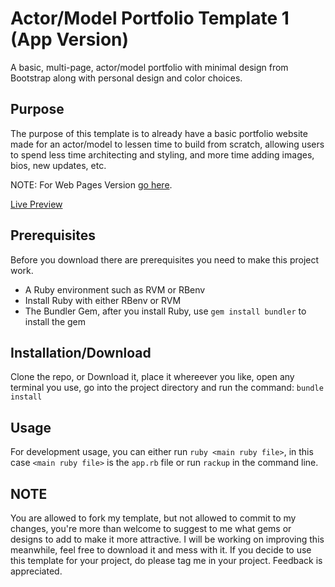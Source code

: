 # Actor/Model Portfolio Template 1 (App Version)
A basic, multi-page, actor/model portfolio with minimal design from Bootstrap along with personal design and color choices.

## Purpose
The purpose of this template is to already have a basic portfolio website made for an actor/model to lessen time to build from scratch, allowing users to spend less time architecting and styling, and more time adding images, bios, new updates, etc.

NOTE: For Web Pages Version [go here](https://github.com/JHero23/actormodel-portfolio-one).

[Live Preview](https://jhero23.github.io/actormodel-portfolio-one/)

## Prerequisites
Before you download there are prerequisites you need to make this project work.
- A Ruby environment such as RVM or RBenv
- Install Ruby with either RBenv or RVM
- The Bundler Gem, after you install Ruby, use `gem install bundler` to install the gem

## Installation/Download
Clone the repo, or Download it, place it whereever you like, open any terminal you use, go into the project directory and run the command: ```bundle install```

## Usage
For development usage, you can either run `ruby <main ruby file>`, in this case `<main ruby file>` is the `app.rb` file or run `rackup` in the command line.

## NOTE
You are allowed to fork my template, but not allowed to commit to my changes, you're more than welcome to suggest to me what gems or designs to add to make it more attractive. I will be working on improving this meanwhile, feel free to download it and mess with it. If you decide to use this template for your project, do please tag me in your project. Feedback is appreciated.
